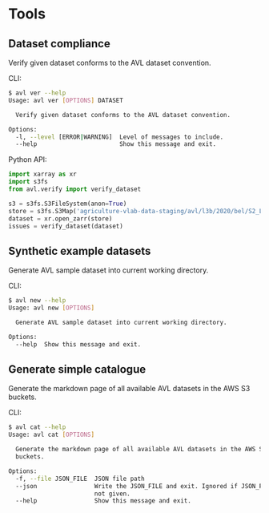 # Tools

## Dataset compliance

Verify given dataset conforms to the AVL dataset convention.

CLI:
```bash
$ avl ver --help
Usage: avl ver [OPTIONS] DATASET

  Verify given dataset conforms to the AVL dataset convention.

Options:
  -l, --level [ERROR|WARNING]  Level of messages to include.
  --help                       Show this message and exit. 
```

Python API:
```python
import xarray as xr
import s3fs
from avl.verify import verify_dataset

s3 = s3fs.S3FileSystem(anon=True)
store = s3fs.S3Map('agriculture-vlab-data-staging/avl/l3b/2020/bel/S2_L3B_LAI_31UFS.zarr', s3=s3)
dataset = xr.open_zarr(store) 
issues = verify_dataset(dataset)
```

## Synthetic example datasets

Generate AVL sample dataset into current working directory.

CLI:
```bash
$ avl new --help
Usage: avl new [OPTIONS]

  Generate AVL sample dataset into current working directory.

Options:
  --help  Show this message and exit.
```

## Generate simple catalogue

Generate the markdown page of all available AVL datasets in the AWS S3
buckets.

CLI:
```bash
$ avl cat --help
Usage: avl cat [OPTIONS]

  Generate the markdown page of all available AVL datasets in the AWS S3
  buckets.

Options:
  -f, --file JSON_FILE  JSON file path
  --json                Write the JSON_FILE and exit. Ignored if JSON_FILE is
                        not given.
  --help                Show this message and exit.
```
